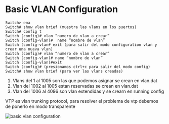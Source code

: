 # Basic VLAN Configuration
```
Switch> ena
Switch# show vlan brief (muestra las vlans en los puertos)
Switch# config t
Switch (config)# vlan “numero de vlan a crear”
Switch (config-vlan)#  name “nombre de vlan”
Switch (config-vlan# exit (para salir del modo configuration vlan y crear una nueva vlan)
Switch (config)# vlan “numero de vlan a crear”
Switch (config-vlan)# name “nombre de vlan”
Switch (config-vlan)#exit
Switch (config)# (presionamos ctrl+c para salir del modo config)
Switch# show vlan brief (para ver las vlans creadas)
```
1. Vlans del 1 al 1005 son las que podemos asignar se crean en vlan.dat
2. Vlan del 1002 al 1005 estan reservadas se crean en vlan.dat
3. Vlan del 1006 al 4096 son vlan extendidas y se crearn en running config

VTP es vlan trunking protocol, para resolver el problema de vtp debemos de ponerlo en modo transparente

![basic vlan configuration](https://github.com/btock/Cisco-network-tips/assets/14008255/6782b12c-1a4f-456c-bf87-4e5726c24b6c)
